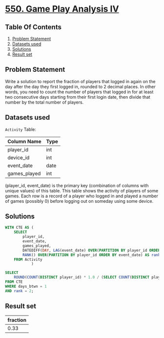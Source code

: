 # [550. Game Play Analysis IV](https://leetcode.com/problems/game-play-analysis-iv/description/)

## Table Of Contents
1. [Problem Statement](#problem-statement)
2. [Datasets used](#datasets-used)
3. [Solutions](#solutions)
4. [Result set](#result-set)

## Problem Statement

Write a solution to report the fraction of players that logged in again on the day after the day they first logged in, rounded to 2 decimal places. In other words, you need to count the number of players that logged in for at least two consecutive days starting from their first login date, then divide that number by the total number of players.

## Datasets used

```Activity``` Table:

| Column Name  | Type    |
| ------------ | ------- |
| player_id    | int     |
| device_id    | int     |
| event_date   | date    |
| games_played | int     |

(player_id, event_date) is the primary key (combination of columns with unique values) of this table.
This table shows the activity of players of some games.
Each row is a record of a player who logged in and played a number of games (possibly 0) before logging out on someday using some device.

## Solutions

```sql
WITH CTE AS (
    SELECT
        player_id,
        event_date,
        games_played,
        DATEDIFF(DAY, LAG(event_date) OVER(PARTITION BY player_id ORDER BY event_date), event_date) AS days_btwn,
        RANK() OVER(PARTITION BY player_id ORDER BY event_date) AS rank
    FROM Activity
            )

SELECT
    ROUND(COUNT(DISTINCT player_id) * 1.0 / (SELECT COUNT(DISTINCT player_id) FROM Activity), 2) AS fraction
FROM CTE
WHERE days_btwn = 1
AND rank = 2; 
```

## Result set

| fraction |
| -------- |
| 0.33     |